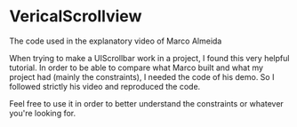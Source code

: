 # VericalScrollview
The code used in the explanatory video of Marco Almeida

When trying to make a UIScrollbar work in a project, I found this very helpful tutorial. In order to be able to compare what Marco built and what my project had (mainly the constraints), I needed the code of his demo. So I followed strictly his video and reproduced the code.

Feel free to use it in order to better understand the constraints or whatever you're looking for.
